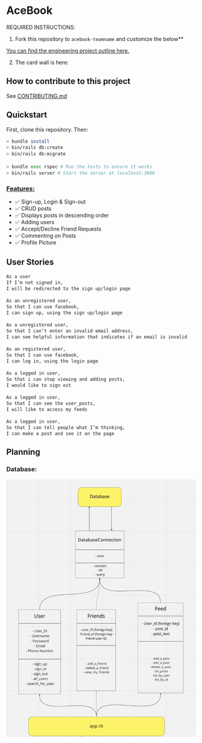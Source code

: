 # AceBook

REQUIRED INSTRUCTIONS:

1. Fork this repository to `acebook-teamname` and customize
   the below\*\*

[You can find the engineering project outline here.](https://github.com/makersacademy/course/tree/master/engineering_projects/rails)

2. The card wall is here: <please update>

## How to contribute to this project

See [CONTRIBUTING.md](CONTRIBUTING.md)

## Quickstart

First, clone this repository. Then:

```bash
> bundle install
> bin/rails db:create
> bin/rails db:migrate

> bundle exec rspec # Run the tests to ensure it works
> bin/rails server # Start the server at localhost:3000
```

### <u>Features:</u>

- ✅ Sign-up, Login & Sign-out
- ✅ CRUD posts
- ✅ Displays posts in descending order
- ✅ Adding users
- ✅ Accept/Decline Friend Requests
- ✅ Commenting on Posts
- ✅ Profile Picture

## User Stories

```
As a user
If I’m not signed in,
I will be redirected to the sign up/login page

As an unregistered user,
So that I can use facebook,
I can sign up, using the sign up/login page

As a unregistered user,
So that I can’t enter an invalid email address,
I can see helpful information that indicates if an email is invalid

As an registered user,
So that I can use facebook,
I can log in, using the login page

As a logged in user,
So that i can stop viewing and adding posts,
I would like to sign out

As a logged in user,
So that I can see the user_posts,
I will like to access my feeds

As a logged in user,
So that I can tell people what I’m thinking,
I can make a post and see it on the page

```

## Planning

### Database:

![User Flowchart](app/assets/images/flowchart.png)
